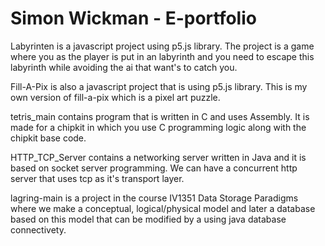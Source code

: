 # Simon Wickman - E-portfolio

Labyrinten is a javascript project using p5.js library. The project is a game where you as the player is put in an labyrinth and you need to escape this labyrinth while avoiding
the ai that want's to catch you.

Fill-A-Pix is also a javascript project that is using p5.js library. This is my own version of fill-a-pix which is a pixel art puzzle.

tetris_main contains program that is written in C and uses Assembly. It is made for a chipkit in which you use C programming logic along with the chipkit base code.

HTTP_TCP_Server contains a networking server written in Java and it is based on socket server programming. We can have a concurrent http server that uses tcp as it's transport layer.

lagring-main is a project in the course IV1351 Data Storage Paradigms where we make a conceptual, logical/physical model and later a database based on this model that can be 
modified by a using java database connectivety.
